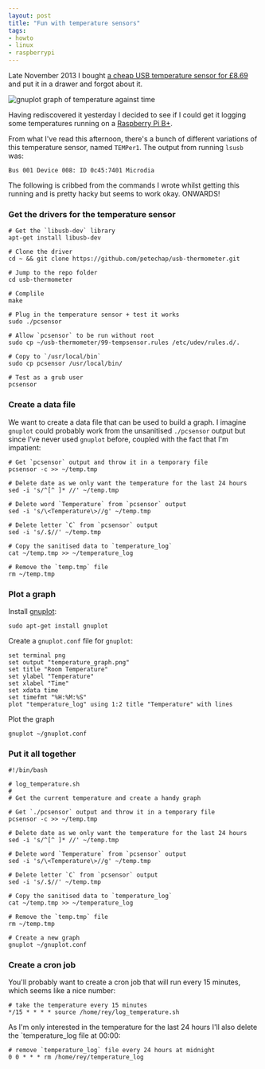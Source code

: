```yaml
---
layout: post
title: "Fun with temperature sensors"
tags:
- howto
- linux
- raspberrypi
---
```


Late November 2013 I bought [a cheap USB temperature sensor for
&pound;8.69](http://www.amazon.co.uk/gp/product/B009RETJIO) and put it in a
drawer and forgot about it.

![gnuplot graph of temperature against
time](/assets/images/posts/temperature.png "gnuplot graph of temperature against
time")

Having rediscovered it yesterday I decided to see if I could get it logging some
temperatures running on a [Raspberry Pi
B+](http://www.raspberrypi.org/products/model-b-plus/).

From what I've read this afternoon, there's a bunch of different variations of
this temperature sensor, named `TEMPer1`. The output from running `lsusb` was:

    Bus 001 Device 008: ID 0c45:7401 Microdia

The following is cribbed from the commands I wrote whilst getting this running
and is pretty hacky but seems to work okay. ONWARDS!

### Get the drivers for the temperature sensor

    # Get the `libusb-dev` library
    apt-get install libusb-dev

    # Clone the driver
    cd ~ && git clone https://github.com/petechap/usb-thermometer.git

    # Jump to the repo folder
    cd usb-thermometer

    # Complile
    make

    # Plug in the temperature sensor + test it works
    sudo ./pcsensor

    # Allow `pcsensor` to be run without root
    sudo cp ~/usb-thermometer/99-tempsensor.rules /etc/udev/rules.d/.

    # Copy to `/usr/local/bin`
    sudo cp pcsensor /usr/local/bin/

    # Test as a grub user
    pcsensor

### Create a data file

We want to create a data file that can be used to build a graph. I imagine
`gnuplot` could probably work from the unsanitised `./pcsensor` output but since
I've never used `gnuplot` before, coupled with the fact that I'm impatient:

    # Get `pcsensor` output and throw it in a temporary file
    pcsensor -c >> ~/temp.tmp

    # Delete date as we only want the temperature for the last 24 hours
    sed -i 's/^[^ ]* //' ~/temp.tmp 

    # Delete word `Temperature` from `pcsensor` output
    sed -i 's/\<Temperature\>//g' ~/temp.tmp

    # Delete letter `C` from `pcsensor` output
    sed -i 's/.$//' ~/temp.tmp

    # Copy the sanitised data to `temperature_log`
    cat ~/temp.tmp >> ~/temperature_log

    # Remove the `temp.tmp` file
    rm ~/temp.tmp

### Plot a graph

Install [gnuplot](http://www.gnuplot.info):

    sudo apt-get install gnuplot

Create a `gnuplot.conf` file for `gnuplot`:

    set terminal png
    set output "temperature_graph.png"
    set title "Room Temperature"
    set ylabel "Temperature"
    set xlabel "Time"
    set xdata time
    set timefmt "%H:%M:%S"
    plot "temperature_log" using 1:2 title "Temperature" with lines

Plot the graph

    gnuplot ~/gnuplot.conf

### Put it all together

    #!/bin/bash

    # log_temperature.sh
    #
    # Get the current temperature and create a handy graph

    # Get `./pcsensor` output and throw it in a temporary file
    pcsensor -c >> ~/temp.tmp

    # Delete date as we only want the temperature for the last 24 hours
    sed -i 's/^[^ ]* //' ~/temp.tmp 

    # Delete word `Temperature` from `pcsensor` output
    sed -i 's/\<Temperature\>//g' ~/temp.tmp

    # Delete letter `C` from `pcsensor` output
    sed -i 's/.$//' ~/temp.tmp

    # Copy the sanitised data to `temperature_log`
    cat ~/temp.tmp >> ~/temperature_log

    # Remove the `temp.tmp` file
    rm ~/temp.tmp

    # Create a new graph
    gnuplot ~/gnuplot.conf

### Create a cron job

You'll probably want to create a cron job that will run every 15 minutes, which
seems like a nice number:

    # take the temperature every 15 minutes
    */15 * * * * source /home/rey/log_temperature.sh

As I'm only interested in the temperature for the last 24 hours I'll also delete
the `temperature_log file at 00:00:

    # remove `temperature_log` file every 24 hours at midnight
    0 0 * * * rm /home/rey/temperature_log
